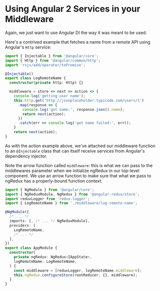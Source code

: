 # Using Angular 2 Services in your Middleware

Again, we just want to use Angular DI the way it was meant to be used.

Here's a contrived example that fetches a name from a remote API using Angular's
`Http` service:

```typescript
import { Injectable } from '@angular/core';
import { Http } from '@angular/common/http';
import 'rxjs/add/operator/toPromise';

@Injectable()
export class LogRemoteName {
  constructor(private http: Http) {}

  middleware = store => next => action => {
    console.log('getting user name');
    this.http.get('http://jsonplaceholder.typicode.com/users/1')
      .map(response => {
        console.log('got name:', response.json().name);
        return next(action);
      })
      .catch(err => console.log('get name failed:', err));
    }
    return next(action);
}
```

As with the action example above, we've attached our middleware function to
an `@Injectable` class that can itself receive services from Angular's
dependency injector.

Note the arrow function called `middleware`: this is what we can pass to the
middlewares parameter when we initialize ngRedux in our top-level component. We
use an arrow function to make sure that what we pass to ngRedux has a
properly-bound function context.

```typescript
import { NgModule } from '@angular/core';
import { NgReduxModule, NgRedux } from '@angular-redux/store';
import reduxLogger from 'redux-logger';
import { LogRemoteName } from './middleware/log-remote-name';

@NgModule({
  /* ... */
  imports: [, /* ... */ NgReduxModule],
  providers: [
    LogRemoteName,
    /* ... */
  ],
})
export class AppModule {
  constructor(
    private ngRedux: NgRedux<IAppState>,
    logRemoteName: LogRemoteName,
  ) {
    const middleware = [reduxLogger, logRemoteName.middleware];
    this.ngRedux.configureStore(rootReducer, {}, middleware);
  }
}
```
